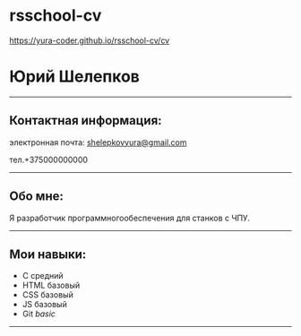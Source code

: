 # rsschool-cv
https://yura-coder.github.io/rsschool-cv/cv

#  Юрий  Шелепков

***

##  Контактная  информация:

электронная почта:  shelepkovyura@gmail.com

тел.+375000000000

***

##  Обо  мне:

Я  разработчик  программногообеспечения  для  станков  с  ЧПУ.

***

##  Мои  навыки:

*  C  средний
* HTML  базовый
*  CSS  базовый
*  JS  базовый
*  Git _basic_

***
